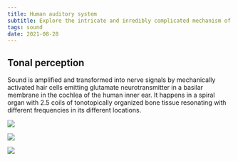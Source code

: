 ```yaml
---
title: Human auditory system
subtitle: Explore the intricate and inredibly complicated mechanism of converting acoustic vibrations to electrical nerve signals.
tags: sound
date: 2021-08-28
---
```


## Tonal perception

Sound is amplified and transformed into nerve signals by mechanically activated hair cells emitting glutamate neurotransmitter in a basilar membrane in the cochlea of the human inner ear. It happens in a spiral organ with 2.5 coils of tonotopically organized bone tissue resonating with different frequencies in its different locations.

![](/media/theory/hearing/auditory-system.png)

![](/media/theory/hearing/auditory-system-2.jpg)

![](/media/theory/hearing/basilar-membrane.jpg)

<youtube-embed video="XsXIOBx6cwI" />